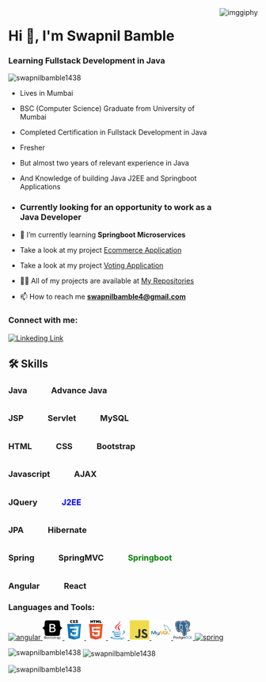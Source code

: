 
<img align="right" alt="imggiphy" src="https://github.com/swapnilbamble1438/swapnilbamble1438/assets/87333390/bfabb1a2-ff4d-412a-b754-19bb3794151c" height="400px">



<h1>Hi 👋, I'm Swapnil Bamble</h1>                              
<h3>Learning Fullstack Development in Java</h3>   

<p align="left"> <img src="https://komarev.com/ghpvc/?username=swapnilbamble1438&label=Profile%20views&color=0e75b6&style=flat" alt="swapnilbamble1438" /> </p>

- Lives in Mumbai

-  BSC (Computer Science) Graduate from University of Mumbai

-  Completed Certification in Fullstack Development in Java

-  Fresher

-  But almost two years of relevant experience in Java

- And Knowledge of building Java J2EE and Springboot Applications

- <h3> Currently looking for an opportunity to work as a Java Developer</h3>
  
- 🌱 I’m currently learning **Springboot Microservices**

- Take a look at my project [Ecommerce Application](https://swapnilbamble1438.github.io/EcommerceApplication/)

- Take a look at my project [Voting Application](https://swapnilbamble1438.github.io/VotingApplication/)

- 👨‍💻 All of my projects are available at [My Repositories](https://github.com/swapnilbamble1438?tab=repositories)

- 📫 How to reach me **swapnilbamble4@gmail.com**

<h3 align="left">Connect with me:</h3>
<p align="left">
<a href="https://www.linkedin.com/in/swapnil-bamble-1439951ab/" target="blank"><img align="center" src="https://raw.githubusercontent.com/rahuldkjain/github-profile-readme-generator/master/src/images/icons/Social/linked-in-alt.svg" alt="Linkeding Link" height="30" width="40" /></a>
</p>

## 🛠 Skills

<h3>  
Java &ensp;&ensp;&ensp;&ensp;&ensp; Advance Java <br><br>
  
JSP &ensp;&ensp;&ensp;&ensp;&ensp; Servlet &ensp;&ensp;&ensp;&ensp;&ensp; MySQL  <br><br> 

HTML &ensp;&ensp;&ensp;&ensp;&ensp; CSS &ensp;&ensp;&ensp;&ensp;&ensp; Bootstrap <br><br>

Javascript &ensp;&ensp;&ensp;&ensp;&ensp; AJAX  <br><br> 

JQuery &ensp;&ensp;&ensp;&ensp;&ensp; <b style="color: blue">J2EE</b>  <br><br> 

JPA &ensp;&ensp;&ensp;&ensp;&ensp; Hibernate <br><br>

Spring &ensp;&ensp;&ensp;&ensp;&ensp; SpringMVC &ensp;&ensp;&ensp;&ensp;&ensp; <b style="color: green">Springboot</b> <br><br>

Angular &ensp;&ensp;&ensp;&ensp;&ensp; React
</h3>


<h3 align="left">Languages and Tools:</h3>
<p align="left"> <a href="https://angular.io" target="_blank" rel="noreferrer"> <img src="https://angular.io/assets/images/logos/angular/angular.svg" alt="angular" width="40" height="40"/> </a> <a href="https://getbootstrap.com" target="_blank" rel="noreferrer"> <img src="https://raw.githubusercontent.com/devicons/devicon/master/icons/bootstrap/bootstrap-plain-wordmark.svg" alt="bootstrap" width="40" height="40"/> </a> <a href="https://www.w3schools.com/css/" target="_blank" rel="noreferrer"> <img src="https://raw.githubusercontent.com/devicons/devicon/master/icons/css3/css3-original-wordmark.svg" alt="css3" width="40" height="40"/> </a> <a href="https://www.w3.org/html/" target="_blank" rel="noreferrer"> <img src="https://raw.githubusercontent.com/devicons/devicon/master/icons/html5/html5-original-wordmark.svg" alt="html5" width="40" height="40"/> </a> <a href="https://www.java.com" target="_blank" rel="noreferrer"> <img src="https://raw.githubusercontent.com/devicons/devicon/master/icons/java/java-original.svg" alt="java" width="40" height="40"/> </a> <a href="https://developer.mozilla.org/en-US/docs/Web/JavaScript" target="_blank" rel="noreferrer"> <img src="https://raw.githubusercontent.com/devicons/devicon/master/icons/javascript/javascript-original.svg" alt="javascript" width="40" height="40"/> </a> <a href="https://www.mysql.com/" target="_blank" rel="noreferrer"> <img src="https://raw.githubusercontent.com/devicons/devicon/master/icons/mysql/mysql-original-wordmark.svg" alt="mysql" width="40" height="40"/> </a> <a href="https://www.postgresql.org" target="_blank" rel="noreferrer"> <img src="https://raw.githubusercontent.com/devicons/devicon/master/icons/postgresql/postgresql-original-wordmark.svg" alt="postgresql" width="40" height="40"/> </a> <a href="https://spring.io/" target="_blank" rel="noreferrer"> <img src="https://www.vectorlogo.zone/logos/springio/springio-icon.svg" alt="spring" width="40" height="40"/> </a> </p>

<p><img align="left" src="https://github-readme-stats.vercel.app/api/top-langs?username=swapnilbamble1438&show_icons=true&locale=en&layout=compact" alt="swapnilbamble1438" /></p>

<p>&nbsp;<img align="center" src="https://github-readme-stats.vercel.app/api?username=swapnilbamble1438&show_icons=true&locale=en" alt="swapnilbamble1438" /></p>

<p><img align="center" src="https://github-readme-streak-stats.herokuapp.com/?user=swapnilbamble1438&" alt="swapnilbamble1438" /></p>
